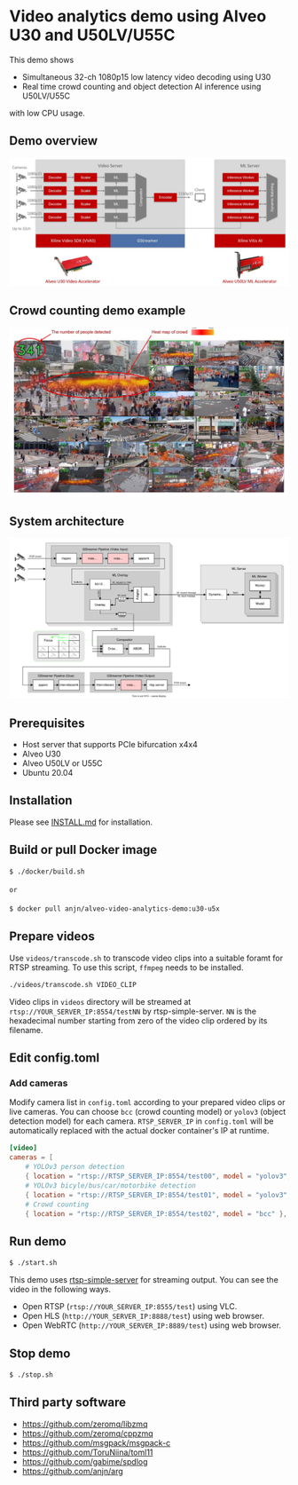# Video analytics demo using Alveo U30 and U50LV/U55C

This demo shows
- Simultaneous 32-ch 1080p15 low latency video decoding using U30
- Real time crowd counting and object detection AI inference using U50LV/U55C

with low CPU usage.

## Demo overview

![](images/system-overview.jpg)

## Crowd counting demo example

![](images/crowd-counting.jpg)

## System architecture

![](images/system.svg)

## Prerequisites

- Host server that supports PCIe bifurcation x4x4
- Alveo U30
- Alveo U50LV or U55C
- Ubuntu 20.04

## Installation

Please see [INSTALL.md](INSTALL.md) for installation.

## Build or pull Docker image

```bash
$ ./docker/build.sh

or

$ docker pull anjn/alveo-video-analytics-demo:u30-u5x
```

## Prepare videos

Use `videos/transcode.sh` to transcode video clips into a suitable foramt for RTSP streaming. To use this script, `ffmpeg` needs to be installed.

```bash
./videos/transcode.sh VIDEO_CLIP
```

Video clips in `videos` directory will be streamed at `rtsp://YOUR_SERVER_IP:8554/testNN` by rtsp-simple-server. `NN` is the hexadecimal number starting from zero of the video clip ordered by its filename.

## Edit config.toml

### Add cameras

Modify camera list in `config.toml` according to your prepared video clips or live cameras. You can choose `bcc` (crowd counting model) or `yolov3` (object detection model) for each camera. `RTSP_SERVER_IP` in `config.toml` will be automatically replaced with the actual docker container's IP at runtime.

```toml
[video]
cameras = [
    # YOLOv3 person detection
    { location = "rtsp://RTSP_SERVER_IP:8554/test00", model = "yolov3", labels = [ 14 ] },
    # YOLOv3 bicyle/bus/car/motorbike detection
    { location = "rtsp://RTSP_SERVER_IP:8554/test01", model = "yolov3", labels = [ 1, 5, 6, 13 ] },
    # Crowd counting
    { location = "rtsp://RTSP_SERVER_IP:8554/test02", model = "bcc" },
```

## Run demo

```bash
$ ./start.sh
```

This demo uses [rtsp-simple-server](https://github.com/aler9/rtsp-simple-server) for streaming output. You can see the video in the following ways.

- Open RTSP (`rtsp://YOUR_SERVER_IP:8555/test`) using VLC.
- Open HLS (`http://YOUR_SERVER_IP:8888/test`) using web browser.
- Open WebRTC (`http://YOUR_SERVER_IP:8889/test`) using web browser.

## Stop demo

```bash
$ ./stop.sh
```

## Third party software
- https://github.com/zeromq/libzmq
- https://github.com/zeromq/cppzmq
- https://github.com/msgpack/msgpack-c
- https://github.com/ToruNiina/toml11
- https://github.com/gabime/spdlog
- https://github.com/anjn/arg
